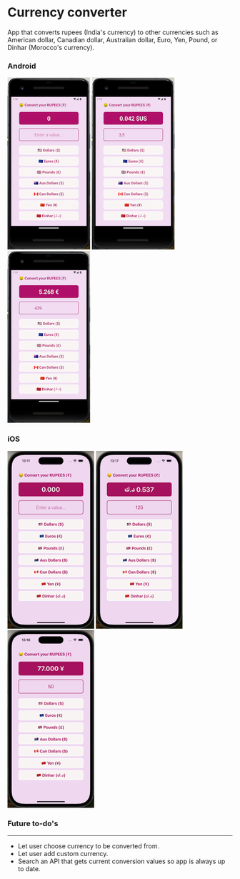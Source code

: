 # Currency converter

App that converts rupees (India's currency) to other currencies such as American dollar, Canadian dollar, Australian dollar, Euro, Yen, Pound, or Dinhar (Morocco's currency).

### Android 
![Android home](https://github.com/lucirs7/rn_learn-CurrencyConverter/blob/master/screenshots/ss-android1-small.png) ![Android 3,5R to $US](https://github.com/lucirs7/rn_learn-CurrencyConverter/blob/master/screenshots/ss-android2-small.png) ![Android 439R to €](https://github.com/lucirs7/rn_learn-CurrencyConverter/blob/master/screenshots/ss-android4-small.png)

### iOS
![iOS home](https://github.com/lucirs7/rn_learn-CurrencyConverter/blob/master/screenshots/ss-ios1-small.png) ![iOS 125R to Dirham](https://github.com/lucirs7/rn_learn-CurrencyConverter/blob/master/screenshots/ss-ios2-small.png) ![iOS 50R to Y](https://github.com/lucirs7/rn_learn-CurrencyConverter/blob/master/screenshots/ss-ios5-small.png)

### Future to-do's
---
- Let user choose currency to be converted from.
- Let user add custom currency.
- Search an API that gets current conversion values so app is always up to date.